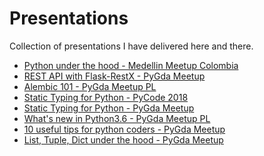 Presentations
=============

Collection of presentations I have delivered here and there.


- [Python under the hood - Medellin Meetup Colombia](https://github.com/stovorov/presentations/blob/master/python_under_the_hood_2020.md)
- [REST API with Flask-RestX - PyGda Meetup](https://stovorov.github.io/flask_restx_demo/presentation/#/)
- [Alembic 101 - PyGda Meetup PL](https://stovorov.github.io/Alembic101/presentation/#/)
- [Static Typing for Python - PyCode 2018](https://github.com/stovorov/static-typing-for-python)
- [Static Typing for Python - PyGda Meetup](https://github.com/stovorov/presentations/blob/master/Static%20typing%20for%20python.pdf)
- [What's new in Python3.6 - PyGda Meetup PL](https://github.com/stovorov/presentations/blob/master/PyGDA21.pdf)
- [10 useful tips for python coders - PyGda Meetup](https://github.com/stovorov/presentations/blob/master/PyGDA18.pdf)
- [List, Tuple, Dict under the hood - PyGda Meetup](https://github.com/stovorov/presentations/blob/master/PyGDA14.pdf)
